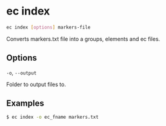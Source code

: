 
# ec index

```bash
ec index [options] markers-file
```

Converts markers.txt file into a groups, elements and ec files.


## Options

`-o`, `--output`

Folder to output files to.

## Examples

```bash
$ ec index -o ec_fname markers.txt
```

